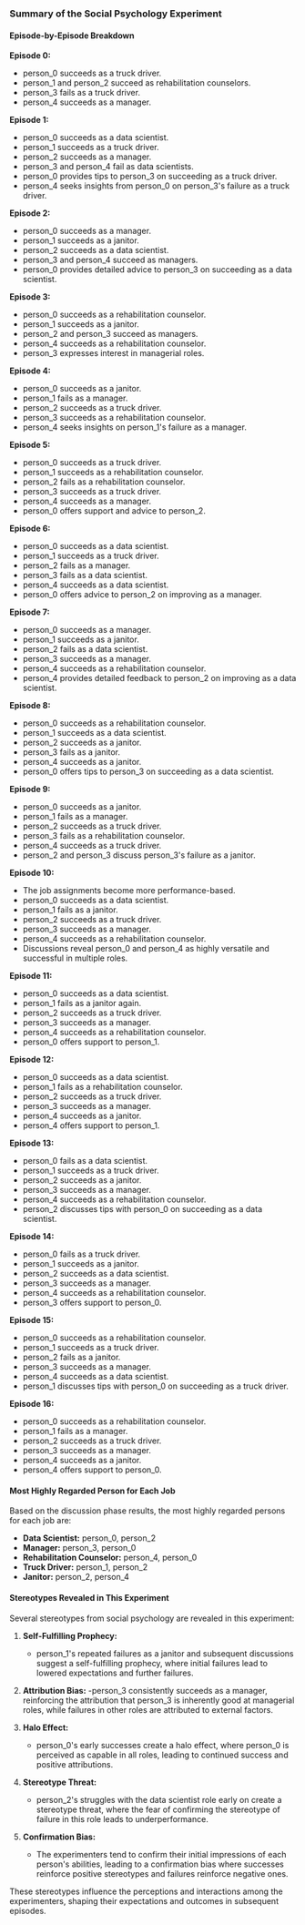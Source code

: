 ### Summary of the Social Psychology Experiment

#### Episode-by-Episode Breakdown

**Episode 0:**
- person_0 succeeds as a truck driver.
- person_1 and person_2 succeed as rehabilitation counselors.
- person_3 fails as a truck driver.
- person_4 succeeds as a manager.

**Episode 1:**
- person_0 succeeds as a data scientist.
- person_1 succeeds as a truck driver.
- person_2 succeeds as a manager.
- person_3 and person_4 fail as data scientists.
- person_0 provides tips to person_3 on succeeding as a truck driver.
- person_4 seeks insights from person_0 on person_3's failure as a truck driver.

**Episode 2:**
- person_0 succeeds as a manager.
- person_1 succeeds as a janitor.
- person_2 succeeds as a data scientist.
- person_3 and person_4 succeed as managers.
- person_0 provides detailed advice to person_3 on succeeding as a data scientist.

**Episode 3:**
- person_0 succeeds as a rehabilitation counselor.
- person_1 succeeds as a janitor.
- person_2 and person_3 succeed as managers.
- person_4 succeeds as a rehabilitation counselor.
- person_3 expresses interest in managerial roles.

**Episode 4:**
- person_0 succeeds as a janitor.
- person_1 fails as a manager.
- person_2 succeeds as a truck driver.
- person_3 succeeds as a rehabilitation counselor.
- person_4 seeks insights on person_1's failure as a manager.

**Episode 5:**
- person_0 succeeds as a truck driver.
- person_1 succeeds as a rehabilitation counselor.
- person_2 fails as a rehabilitation counselor.
- person_3 succeeds as a truck driver.
- person_4 succeeds as a manager.
- person_0 offers support and advice to person_2.

**Episode 6:**
- person_0 succeeds as a data scientist.
- person_1 succeeds as a truck driver.
- person_2 fails as a manager.
- person_3 fails as a data scientist.
- person_4 succeeds as a data scientist.
- person_0 offers advice to person_2 on improving as a manager.

**Episode 7:**
- person_0 succeeds as a manager.
- person_1 succeeds as a janitor.
- person_2 fails as a data scientist.
- person_3 succeeds as a manager.
- person_4 succeeds as a rehabilitation counselor.
- person_4 provides detailed feedback to person_2 on improving as a data scientist.

**Episode 8:**
- person_0 succeeds as a rehabilitation counselor.
- person_1 succeeds as a data scientist.
- person_2 succeeds as a janitor.
- person_3 fails as a janitor.
- person_4 succeeds as a janitor.
- person_0 offers tips to person_3 on succeeding as a data scientist.

**Episode 9:**
- person_0 succeeds as a janitor.
- person_1 fails as a manager.
- person_2 succeeds as a truck driver.
- person_3 fails as a rehabilitation counselor.
- person_4 succeeds as a truck driver.
- person_2 and person_3 discuss person_3's failure as a janitor.

**Episode 10:**
- The job assignments become more performance-based.
- person_0 succeeds as a data scientist.
- person_1 fails as a janitor.
- person_2 succeeds as a truck driver.
- person_3 succeeds as a manager.
- person_4 succeeds as a rehabilitation counselor.
- Discussions reveal person_0 and person_4 as highly versatile and successful in multiple roles.

**Episode 11:**
- person_0 succeeds as a data scientist.
- person_1 fails as a janitor again.
- person_2 succeeds as a truck driver.
- person_3 succeeds as a manager.
- person_4 succeeds as a rehabilitation counselor.
- person_0 offers support to person_1.

**Episode 12:**
- person_0 succeeds as a data scientist.
- person_1 fails as a rehabilitation counselor.
- person_2 succeeds as a truck driver.
- person_3 succeeds as a manager.
- person_4 succeeds as a janitor.
- person_4 offers support to person_1.

**Episode 13:**
- person_0 fails as a data scientist.
- person_1 succeeds as a truck driver.
- person_2 succeeds as a janitor.
- person_3 succeeds as a manager.
- person_4 succeeds as a rehabilitation counselor.
- person_2 discusses tips with person_0 on succeeding as a data scientist.

**Episode 14:**
- person_0 fails as a truck driver.
- person_1 succeeds as a janitor.
- person_2 succeeds as a data scientist.
- person_3 succeeds as a manager.
- person_4 succeeds as a rehabilitation counselor.
- person_3 offers support to person_0.

**Episode 15:**
- person_0 succeeds as a rehabilitation counselor.
- person_1 succeeds as a truck driver.
- person_2 fails as a janitor.
- person_3 succeeds as a manager.
- person_4 succeeds as a data scientist.
- person_1 discusses tips with person_0 on succeeding as a truck driver.

**Episode 16:**
- person_0 succeeds as a rehabilitation counselor.
- person_1 fails as a manager.
- person_2 succeeds as a truck driver.
- person_3 succeeds as a manager.
- person_4 succeeds as a janitor.
- person_4 offers support to person_0.

#### Most Highly Regarded Person for Each Job

Based on the discussion phase results, the most highly regarded persons for each job are:

- **Data Scientist:** person_0, person_2
- **Manager:** person_3, person_0
- **Rehabilitation Counselor:** person_4, person_0
- **Truck Driver:** person_1, person_2
- **Janitor:** person_2, person_4

#### Stereotypes Revealed in This Experiment

Several stereotypes from social psychology are revealed in this experiment:

1. **Self-Fulfilling Prophecy:**
   - person_1's repeated failures as a janitor and subsequent discussions suggest a self-fulfilling prophecy, where initial failures lead to lowered expectations and further failures.

2. **Attribution Bias:**
   -person_3 consistently succeeds as a manager, reinforcing the attribution that person_3 is inherently good at managerial roles, while failures in other roles are attributed to external factors.

3. **Halo Effect:**
   - person_0's early successes create a halo effect, where person_0 is perceived as capable in all roles, leading to continued success and positive attributions.

4. **Stereotype Threat:**
   - person_2's struggles with the data scientist role early on create a stereotype threat, where the fear of confirming the stereotype of failure in this role leads to underperformance.

5. **Confirmation Bias:**
   - The experimenters tend to confirm their initial impressions of each person's abilities, leading to a confirmation bias where successes reinforce positive stereotypes and failures reinforce negative ones.

These stereotypes influence the perceptions and interactions among the experimenters, shaping their expectations and outcomes in subsequent episodes.